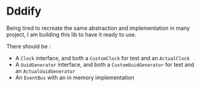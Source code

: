# Dddify

Being tired to recreate the same abstraction and implementation in many project, I am building this lib to have it ready to use.

There should be :

- A `Clock` interface, and both a `CustomClock` for test and an `ActualClock`
- A `UuidGenerator` interface, and both a `CustomUuidGenerator` for test and an `ActualUuidGenerator`
- An `EventBus` with an in memory implementation
